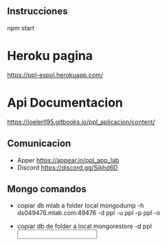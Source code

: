 ## Instrucciones
npm start

# Heroku pagina
https://ppl-espol.herokuapp.com/

# Api Documentacion
https://joelerll95.gitbooks.io/ppl_aplicacion/content/

## Comunicacion
* Apper https://appear.in/ppl_app_lab
* Discord https://discord.gg/Sjkhd6D

## Mongo comandos
* copiar db mlab a folder local
mongodump -h ds049476.mlab.com:49476 -d ppl  -u ppl -p ppl -o <output directory>

* copiar db de folder a local
mongorestore -d ppl <input db directory>
